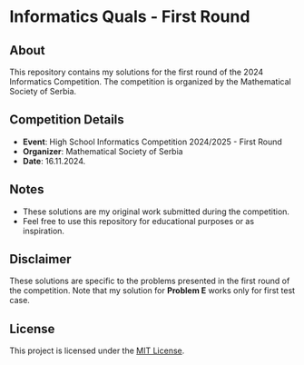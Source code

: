 # Informatics Quals - First Round

## About
This repository contains my solutions for the first round of the 2024 Informatics Competition. The competition is organized by the Mathematical Society of Serbia.

## Competition Details
- **Event**: High School Informatics Competition 2024/2025 - First Round
- **Organizer**: Mathematical Society of Serbia
- **Date**: 16.11.2024.

## Notes
- These solutions are my original work submitted during the competition.
- Feel free to use this repository for educational purposes or as inspiration.

## Disclaimer
These solutions are specific to the problems presented in the first round of the competition. Note that my solution for **Problem E** works only for first test case.

## License
This project is licensed under the [MIT License](LICENSE).
